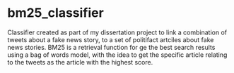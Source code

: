 # bm25_classifier
Classifier created as part of my dissertation project to link a combination of tweets about a fake news story, to a set of politifact artciles about fake news stories.
BM25 is a retrieval function for ge the best search results using a bag of words model, with the idea to get the specific article relating to the tweets as the article with the highest score.
